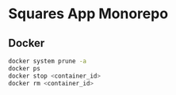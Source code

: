 # Squares App Monorepo

## Docker

```bash
docker system prune -a
docker ps
docker stop <container_id>
docker rm <container_id>
```
